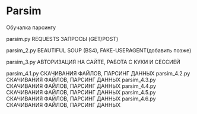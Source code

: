 # Parsim
Обучалка парсингу

parsim.py REQUESTS ЗАПРОСЫ (GET/POST)

parsim_2.py BEAUTIFUL SOUP (BS4), FAKE-USERAGENT(добавить позже)

parsim_3.py АВТОРИЗАЦИЯ НА САЙТЕ, РАБОТА С КУКИ И СЕССИЕЙ

parsim_4.1.py СКАЧИВАНИЯ ФАЙЛОВ, ПАРСИНГ ДАННЫХ
parsim_4.2.py СКАЧИВАНИЯ ФАЙЛОВ, ПАРСИНГ ДАННЫХ
parsim_4.3.py СКАЧИВАНИЯ ФАЙЛОВ, ПАРСИНГ ДАННЫХ
parsim_4.4.py СКАЧИВАНИЯ ФАЙЛОВ, ПАРСИНГ ДАННЫХ
parsim_4.5.py СКАЧИВАНИЯ ФАЙЛОВ, ПАРСИНГ ДАННЫХ
parsim_4.6.py СКАЧИВАНИЯ ФАЙЛОВ, ПАРСИНГ ДАННЫХ
